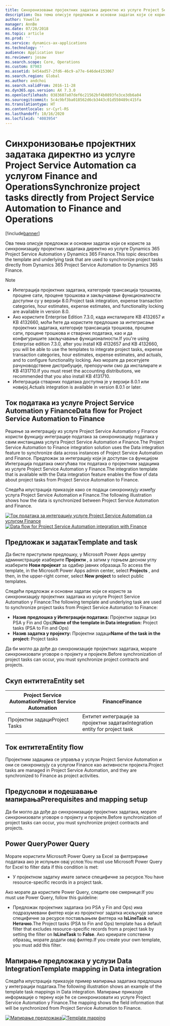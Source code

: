 ```yaml
---
title: Синхронизовање пројектних задатака директно из услуге Project Service Automation са услугом Finance and Operations
description: Ова тема описује предложак и основни задатак који се користе за синхронизацију пројектних задатака директно из услуге Microsoft Dynamics 365 Project Service Automation у Dynamics 365 Finance.
author: Yowelle
manager: AnnBe
ms.date: 07/20/2018
ms.topic: article
ms.prod: ''
ms.service: dynamics-ax-applications
ms.technology: ''
audience: Application User
ms.reviewer: josaw
ms.search.scope: Core, Operations
ms.custom: 87983
ms.assetid: b454ad57-2fd6-46c9-a77e-646de4153067
ms.search.region: Global
ms.author: andchoi
ms.search.validFrom: 2016-11-28
ms.dyn365.ops.version: AX 7.3.0
ms.openlocfilehash: 0383607a07def6c21562bf4b0893fe3ce3db6a04
ms.sourcegitcommit: 5c4c9bf3ba018562d6cb3443c01d550489c415fa
ms.translationtype: HT
ms.contentlocale: sr-Cyrl-RS
ms.lasthandoff: 10/16/2020
ms.locfileid: "4083954"
---
```

# <a name="synchronize-project-tasks-directly-from-project-service-automation-to-finance-and-operations"></a><span data-ttu-id="514a7-103">Синхронизовање пројектних задатака директно из услуге Project Service Automation са услугом Finance and Operations</span><span class="sxs-lookup"><span data-stu-id="514a7-103">Synchronize project tasks directly from Project Service Automation to Finance and Operations</span></span>

[!include[banner](../includes/banner.md)]

<span data-ttu-id="514a7-104">Ова тема описује предложак и основни задатак који се користе за синхронизацију пројектних задатака директно из услуге Dynamics 365 Project Service Automation у Dynamics 365 Finance.</span><span class="sxs-lookup"><span data-stu-id="514a7-104">This topic describes the template and underlying task that are used to synchronize project tasks directly from Dynamics 365 Project Service Automation to Dynamics 365 Finance.</span></span>

> [!NOTE]
> - <span data-ttu-id="514a7-105">Интеграција пројектних задатака, категорије трансакција трошкова, процене сати, процене трошкова и закључавање функционалности доступни су у верзији 8.0.</span><span class="sxs-lookup"><span data-stu-id="514a7-105">Project task integration, expense transaction categories, hour estimates, expense estimates, and functionality locking are available in version 8.0.</span></span>
> - <span data-ttu-id="514a7-106">Ако користите Enterprise Edition 7.3.0, када инсталирате KB 4132657 и KB 4132660, моћи ћете да користите предлошке за интегрисање пројектних задатака, категорије трансакција трошкова, процене сати, процене трошкова и стварних података, као и да конфигуришите закључавање функционалности.</span><span class="sxs-lookup"><span data-stu-id="514a7-106">If you're using Enterprise edition 7.3.0, after you install KB 4132657 and KB 4132660, you will be able to use the templates to integrate project tasks, expense transaction categories, hour estimates, expense estimates, and actuals, and to configure functionality locking.</span></span> <span data-ttu-id="514a7-107">Ако морате да ресетујете рачуноводствене дистрибуције, препоручили смо да инсталирате и KB 4131710.</span><span class="sxs-lookup"><span data-stu-id="514a7-107">If you must reset the accounting distributions, we recommended that you also install KB 4131710.</span></span>
> - <span data-ttu-id="514a7-108">Интеграција стварних података доступна је у верзији 8.0.1 или новијој.</span><span class="sxs-lookup"><span data-stu-id="514a7-108">Actuals integration is available in version 8.0.1 or later.</span></span>

## <a name="data-flow-for-project-service-automation-to-finance"></a><span data-ttu-id="514a7-109">Ток података из услуге Project Service Automation у Finance</span><span class="sxs-lookup"><span data-stu-id="514a7-109">Data flow for Project Service Automation to Finance</span></span>

<span data-ttu-id="514a7-110">Решење за интеграцију из услуге Project Service Automation у Finance користи функцију интеграције података за синхронизацију података у свим инстанцама услуга Project Service Automation и Finance.</span><span class="sxs-lookup"><span data-stu-id="514a7-110">The Project Service Automation to Finance integration solution uses the Data integration feature to synchronize data across instances of Project Service Automation and Finance.</span></span> <span data-ttu-id="514a7-111">Предложак за интеграцију који је доступан са функцијом Интеграција података омогућава ток података о пројектним задацима из услуге Project Service Automation у Finance.</span><span class="sxs-lookup"><span data-stu-id="514a7-111">The integration template that is available with the Data integration feature enables the flow of data about project tasks from Project Service Automation to Finance.</span></span>

<span data-ttu-id="514a7-112">Следећа илустрација приказује како се подаци синхронизују између услуга Project Service Automation и Finance.</span><span class="sxs-lookup"><span data-stu-id="514a7-112">The following illustration shows how the data is synchronized between Project Service Automation and Finance.</span></span>

<span data-ttu-id="514a7-113">[![Ток података за интеграцију услуге Project Service Automation са услугом Finance](./media/ProjectTasksFlow.png)](./media/ProjectTasksFlow.png)</span><span class="sxs-lookup"><span data-stu-id="514a7-113">[![Data flow for Project Service Automation integration with Finance](./media/ProjectTasksFlow.png)](./media/ProjectTasksFlow.png)</span></span>

## <a name="template-and-task"></a><span data-ttu-id="514a7-114">Предложак и задатак</span><span class="sxs-lookup"><span data-stu-id="514a7-114">Template and task</span></span>

<span data-ttu-id="514a7-115">Да бисте приступили предлошку, у Microsoft Power Apps центру администрације изаберите **Пројекти** , а затим у горњем десном углу изаберите **Нови пројекат** за одабир јавних образаца.</span><span class="sxs-lookup"><span data-stu-id="514a7-115">To access the template, in the Microsoft Power Apps admin center, select **Projects** , and then, in the upper-right corner, select **New project** to select public templates.</span></span>

<span data-ttu-id="514a7-116">Следећи предложак и основни задатак који се користе за синхронизацију пројектних задатака из услуге Project Service Automation у Finance:</span><span class="sxs-lookup"><span data-stu-id="514a7-116">The following template and underlying task are used to synchronize project tasks from Project Service Automation to Finance:</span></span>

- <span data-ttu-id="514a7-117">**Назив предлошка у Интеграцији података:** Пројектни задаци (из PSA у Fin and Ops)</span><span class="sxs-lookup"><span data-stu-id="514a7-117">**Name of the template in Data integration:** Project tasks (PSA to Fin and Ops)</span></span>
- <span data-ttu-id="514a7-118">**Назив задатка у пројекту:** Пројектни задаци</span><span class="sxs-lookup"><span data-stu-id="514a7-118">**Name of the task in the project:** Project tasks</span></span>

<span data-ttu-id="514a7-119">Да би могло да дође до синхронизације пројектних задатака, морате синхронизовати уговоре о пројекту и пројекте.</span><span class="sxs-lookup"><span data-stu-id="514a7-119">Before synchronization of project tasks can occur, you must synchronize project contracts and projects.</span></span>

## <a name="entity-set"></a><span data-ttu-id="514a7-120">Скуп ентитета</span><span class="sxs-lookup"><span data-stu-id="514a7-120">Entity set</span></span>

| <span data-ttu-id="514a7-121">Project Service Automation</span><span class="sxs-lookup"><span data-stu-id="514a7-121">Project Service Automation</span></span> | <span data-ttu-id="514a7-122">Finance</span><span class="sxs-lookup"><span data-stu-id="514a7-122">Finance</span></span>                             |
|----------------------------|-------------------------------------|
| <span data-ttu-id="514a7-123">Пројектни задаци</span><span class="sxs-lookup"><span data-stu-id="514a7-123">Project Tasks</span></span>              | <span data-ttu-id="514a7-124">Ентитет интеграције за пројектни задатак</span><span class="sxs-lookup"><span data-stu-id="514a7-124">Integration entity for project task</span></span> |

## <a name="entity-flow"></a><span data-ttu-id="514a7-125">Ток ентитета</span><span class="sxs-lookup"><span data-stu-id="514a7-125">Entity flow</span></span>

<span data-ttu-id="514a7-126">Пројектним задацима се управља у услузи Project Service Automation и они се синхронизују са услугом Finance као активности пројекта.</span><span class="sxs-lookup"><span data-stu-id="514a7-126">Project tasks are managed in Project Service Automation, and they are synchronized to Finance as project activities.</span></span>

## <a name="prerequisites-and-mapping-setup"></a><span data-ttu-id="514a7-127">Предуслови и подешавање мапирања</span><span class="sxs-lookup"><span data-stu-id="514a7-127">Prerequisites and mapping setup</span></span>

<span data-ttu-id="514a7-128">Да би могло да дође до синхронизације пројектних задатака, морате синхронизовати уговоре о пројекту и пројекте.</span><span class="sxs-lookup"><span data-stu-id="514a7-128">Before synchronization of project tasks can occur, you must synchronize project contracts and projects.</span></span>

## <a name="power-query"></a><span data-ttu-id="514a7-129">Power Query</span><span class="sxs-lookup"><span data-stu-id="514a7-129">Power Query</span></span>

<span data-ttu-id="514a7-130">Морате користити Microsoft Power Query за Excel за филтрирање података ако је испуњен овај услов:</span><span class="sxs-lookup"><span data-stu-id="514a7-130">You must use Microsoft Power Query for Excel to filter data if this condition is met:</span></span>

- <span data-ttu-id="514a7-131">У пројектном задатку имате записе специфичне за ресурсе.</span><span class="sxs-lookup"><span data-stu-id="514a7-131">You have resource-specific records in a project task.</span></span>

<span data-ttu-id="514a7-132">Ако морате да користите Power Query, следите ове смернице:</span><span class="sxs-lookup"><span data-stu-id="514a7-132">If you must use Power Query, follow this guideline:</span></span>

- <span data-ttu-id="514a7-133">Предложак пројектних задатака (из PSA у Fin and Ops) има подразумевани филтер који из пројектног задатка искључује записе специфичне за ресурсе постављањем филтера на **IsLineTask** на **Нетачно**.</span><span class="sxs-lookup"><span data-stu-id="514a7-133">The Project tasks (PSA to Fin and Ops) template has a default filter that excludes resource-specific records from a project task by setting the filter on **IsLineTask** to **False**.</span></span> <span data-ttu-id="514a7-134">Ако креирате сопствени образац, морате додати овај филтер.</span><span class="sxs-lookup"><span data-stu-id="514a7-134">If you create your own template, you must add this filter.</span></span>

## <a name="template-mapping-in-data-integration"></a><span data-ttu-id="514a7-135">Мапирање предложака у услузи Data Integration</span><span class="sxs-lookup"><span data-stu-id="514a7-135">Template mapping in Data integration</span></span>

<span data-ttu-id="514a7-136">Следећа илустрација приказује пример мапирања задатака предлошка у интеграцији података.</span><span class="sxs-lookup"><span data-stu-id="514a7-136">The following illustration shows an example of the template task mappings in Data integration.</span></span> <span data-ttu-id="514a7-137">Мапирање приказује информације о терену које ће се синхронизовати из услуге Project Service Automation у Finance.</span><span class="sxs-lookup"><span data-stu-id="514a7-137">The mapping shows the field information that will be synchronized from Project Service Automation to Finance.</span></span>

<span data-ttu-id="514a7-138">[![Мапирање предложака](./media/ProjectTasksMapping.png)](./media/ProjectTasksMapping.png)</span><span class="sxs-lookup"><span data-stu-id="514a7-138">[![Template mapping](./media/ProjectTasksMapping.png)](./media/ProjectTasksMapping.png)</span></span>
